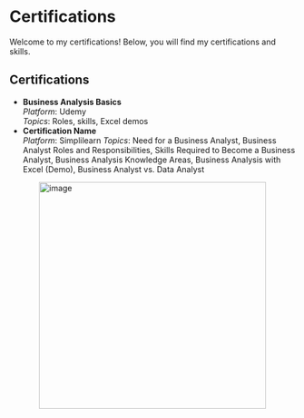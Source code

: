 # Certifications
  
Welcome to my certifications! Below, you will find my certifications and skills. 

## Certifications  
- **Business Analysis Basics**  
  *Platform*: Udemy  
  *Topics*: Roles, skills, Excel demos  
- **Certification Name**  
  *Platform*: Simplilearn
  *Topics*: Need for a Business Analyst, Business Analyst Roles and Responsibilities, Skills Required to Become a Business Analyst, Business Analysis Knowledge Areas, Business Analysis with Excel (Demo), Business Analyst vs. Data Analyst
  
<img src="https://github.com/user-attachments/assets/c02e6f1a-1f5c-4f22-b91a-8056e5a3a41c" alt="image" width="400" style="display: block; margin: 0 auto;"/>

